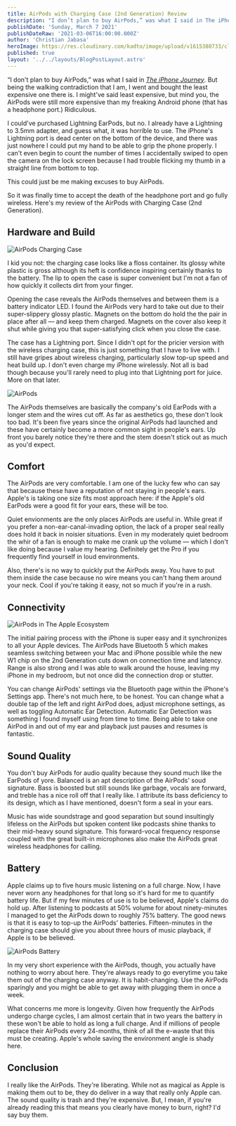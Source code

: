 ```yaml
---
title: AirPods with Charging Case (2nd Generation) Review
description: "I don’t plan to buy AirPods,” was what I said in The iPhone Journey. But being the walking contradiction that I am, I went and bought the least expensive one there is."
publishDate: 'Sunday, March 7 2021'
publishDateRaw: '2021-03-06T16:00:00.000Z'
author: 'Christian Jabasa'
heroImage: https://res.cloudinary.com/kadto/image/upload/v1615380733/cljabasa/blog/20200307-airpods-with-charging-case-2nd-generation-review/suganth-l2mirnegwoa-unsplash.jpg
published: true
layout: '../../layouts/BlogPostLayout.astro'
---
```


“I don't plan to buy AirPods,” was what I said in _[The iPhone Journey](/blog/the-iphone-journey)_. But being the walking contradiction that I am, I went and bought the least expensive one there is. I might've said least expensive, but mind you, the AirPods were still more expensive than my freaking Android phone (that has a headphone port.) Ridiculous.

I could've purchased Lightning EarPods, but no. I already have a Lightning to 3.5mm adapter, and guess what, it was horrible to use. The iPhone's Lightning port is dead center on the bottom of the device, and there was just nowhere I could put my hand to be able to grip the phone properly. I can't even begin to count the number of times I accidentally swiped to open the camera on the lock screen because I had trouble flicking my thumb in a straight line from bottom to top.

This could just be me making excuses to buy AirPods.

So it was finally time to accept the death of the headphone port and go fully wireless. Here's my review of the AirPods with Charging Case (2nd Generation).

## Hardware and Build

![AirPods Charging Case](https://res.cloudinary.com/kadto/image/upload/v1615380733/cljabasa/blog/20200307-airpods-with-charging-case-2nd-generation-review/sid-ramirez-j_uhriav-8m-unsplash.jpg 'AirPods Charging Case')

I kid you not: the charging case looks like a floss container. Its glossy white plastic is gross although its heft is confidence inspiring certainly thanks to the battery. The lip to open the case is super convenient but I'm not a fan of how quickly it collects dirt from your finger.

Opening the case reveals the AirPods themselves and between them is a battery indicator LED. I found the AirPods very hard to take out due to their super-slippery glossy plastic. Magnets on the bottom do hold the the pair in place after all — and keep them charged. Magnets on the cover also keep it shut while giving you that super-satisfying click when you close the case.

The case has a Lightning port. Since I didn't opt for the pricier version with the wireless charging case, this is just something that I have to live with. I still have gripes about wireless charging, particularly slow top-up speed and heat build up. I don't even charge my iPhone wirelessly. Not all is bad though because you'll rarely need to plug into that Lightning port for juice. More on that later.

![AirPods](https://res.cloudinary.com/kadto/image/upload/v1615380734/cljabasa/blog/20200307-airpods-with-charging-case-2nd-generation-review/dagny-reese-tgo-on0gbf4-unsplash.jpg 'AirPods')

The AirPods themselves are basically the company's old EarPods with a longer stem and the wires cut off. As far as aesthetics go, these don't look too bad. It's been five years since the original AirPods had launched and these have certainly become a more common sight in people's ears. Up front you barely notice they're there and the stem doesn't stick out as much as you'd expect.

## Comfort

The AirPods are very comfortable. I am one of the lucky few who can say that because these have a reputation of not staying in people's ears. Apple's is taking one size fits most approach here: if the Apple's old EarPods were a good fit for your ears, these will be too.

Quiet envionments are the only places AirPods are useful in. While great if you prefer a non-ear-canal-invading option, the lack of a proper seal really does hold it back in noisier situations. Even in my moderately quiet bedroom the whir of a fan is enough to make me crank up the volume — which I don't like doing because I value my hearing. Definitely get the Pro if you frequently find yourself in loud environments.

Also, there's is no way to quickly put the AirPods away. You have to put them inside the case because no wire means you can't hang them around your neck. Cool if you're taking it easy, not so much if you're in a rush.

## Connectivity

![AirPods in The Apple Ecosystem](https://res.cloudinary.com/kadto/image/upload/v1615380737/cljabasa/blog/20200307-airpods-with-charging-case-2nd-generation-review/md-mahdi-hfo-vuwcfee-unsplash.jpg 'AirPods in The Apple Ecosystem')

The initial pairing process with the iPhone is super easy and it synchronizes to all your Apple devices. The AirPods have Bluetooth 5 which makes seamless switching between your Mac and iPhone possible while the new W1 chip on the 2nd Generation cuts down on connection time and latency. Range is also strong and I was able to walk around the house, leaving my iPhone in my bedroom, but not once did the connection drop or stutter.

You can change AirPods' settings via the Bluetooth page within the iPhone's Settings app. There's not much here, to be honest. You can change what a double tap of the left and right AirPod does, adjust microphone settings, as well as toggling Automatic Ear Detection. Automatic Ear Detection was something I found myself using from time to time. Being able to take one AirPod in and out of my ear and playback just pauses and resumes is fantastic.

## Sound Quality

You don't buy AirPods for audio quality because they sound much like the EarPods of yore. Balanced is an apt description of the AirPods' soud signature. Bass is boosted but still sounds like garbage, vocals are forward, and treble has a nice roll off that I really like. I attribute its bass deficiency to its design, which as I have mentioned, doesn't form a seal in your ears.

Music has wide soundstrage and good separation but sound insultingly lifeless on the AirPods but spoken content like podcasts shine thanks to their mid-heavy sound signature. This forward-vocal frequency response coupled with the great built-in microphones also make the AirPods great wireless headphones for calling.

## Battery

Apple claims up to five hours music listening on a full charge. Now, I have never worn any headphones for that long so it's hard for me to quantify battery life. But if my few minutes of use is to be believed, Apple's claims do hold up. After listening to podcasts at 50% volume for about ninety-minutes I managed to get the AirPods down to roughly 75% battery. The good news is that it is easy to top-up the AirPods' batteries. Fifteen-minutes in the charging case should give you about three hours of music playback, if Apple is to be believed.

![AirPods Battery](https://res.cloudinary.com/kadto/image/upload/v1615380734/cljabasa/blog/20200307-airpods-with-charging-case-2nd-generation-review/daniel-korpai-_rybp9o-vtu-unsplash.jpg 'AirPods Battery')

In my very short experience with the AirPods, though, you actually have nothing to worry about here. They're always ready to go everytime you take them out of the charging case anyway. It is habit-changing. Use the AirPods sparingly and you might be able to get away with plugging them in once a week.

What concerns me more is longevity. Given how frequently the AirPods undergo charge cycles, I am almost certain that in two years the battery in these won't be able to hold as long a full charge. And if millions of people replace their AirPods every 24-months, think of all the e-waste that this must be creating. Apple's whole saving the environment angle is shady here.

## Conclusion

I really like the AirPods. They're liberating. While not as magical as Apple is making them out to be, they do deliver in a way that really only Apple can. The sound quality is trash and they're expensive. But, I mean, if you're already reading this that means you clearly have money to burn, right? I'd say buy them.
